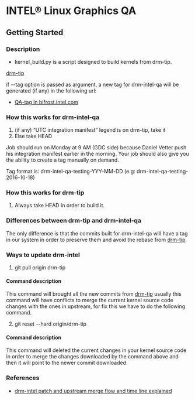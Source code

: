 # INTEL® Linux Graphics QA

## Getting Started

### Description

- kernel_build.py is a script designed to build kernels from drm-tip.

[drm-tip](https://cgit.freedesktop.org/drm-tip)

if --tag option is passed as argument, a new tag for drm-intel-qa will be generated (if any)
in the following url:

- [QA-tag in bifrost.intel.com](http://bifrost.intel.com/gitlist/drm-tip)


### How this works for drm-intel-qa

1. (if any) “UTC integration manifest” legend is on drm-tip, take it
2. Else take HEAD

Job should run on Monday at 9 AM (GDC side) because Daniel Vetter push his
integration manifest earlier in the morning.
Your job should also give you the ability to create a tag manually on demand.

Tag format is: drm-intel-qa-testing-YYY-MM-DD
(e.g: drm-intel-qa-testing-2016-10-18)


### How this works for drm-tip

1. Always take HEAD in order to build it.


### Differences between drm-tip and drm-intel-qa

The only difference is that the commits built for drm-intel-qa will have a tag in our system in order to preserve them
and avoid the rebase from [drm-tip](https://cgit.freedesktop.org/drm-tip).


### Ways to update drm-intel
1. git pull origin drm-tip

#### Command description

This command will brought all the new commits from [drm-tip](https://cgit.freedesktop.org/drm-tip)
usually this command will have conflicts to merge the current kernel source code changes
with the ones in upstream, for fix this we have to do the following command.

2. git reset --hard origin/drm-tip

#### Command description

This command will deleted the current changes in your kernel source code in order to merge the changes
downloaded by the command above and then it will point to the newer commit downloaded.


### References
- [drm-intel patch and upstream merge flow and time line explained](https://01.org/linuxgraphics/gfx-docs/maintainer-tools/drm-intel.html)
